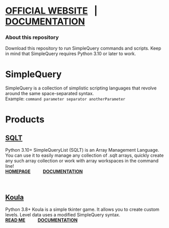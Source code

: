# [OFFICIAL WEBSITE](https://kingpvz.github.io/projects/sq) &nbsp; | &nbsp; [DOCUMENTATION](https://kingpvz.github.io/projects/sq/docs)

### About this repository
Download this repository to run SimpleQuery commands and scripts. Keep in mind that SimpleQuery requires Python 3.10 or later to work.

# SimpleQuery
SimpleQuery is a collection of simplistic scripting languages that revolve around the same space-separated syntax.  
Example: `command parameter separator anotherParameter`
# Products
## [SQLT](https://github.com/kingpvz/SQLT)
Python 3.10+
SimpleQueryList (SQLT) is an Array Management Language.  
You can use it to easily manage any collection of .sqlt arrays, quickly create any such array collection or work with array workspaces in the command line!  
<a href="https://kingpvz.github.io/projects/sqlt/"><b>HOMEPAGE</b></a>&nbsp;&nbsp;&nbsp;&nbsp;&nbsp;&nbsp;&nbsp;&nbsp;&nbsp;&nbsp;<a href="https://kingpvz.github.io/projects/sqlt/docs"><b>DOCUMENTATION</b></a>

<br>

## [Koula](https://github.com/kingpvz/Koula)
Python 3.8+
Koula is a simple tkinter game. It allows you to create custom levels. Level data uses a modified SimpleQuery syntax.   
<a href="https://github.com/kingpvz/Koula?tab=readme-ov-file#how-to-play"><b>READ ME</b></a>&nbsp;&nbsp;&nbsp;&nbsp;&nbsp;&nbsp;&nbsp;&nbsp;&nbsp;&nbsp;<a href="https://github.com/kingpvz/Koula?tab=readme-ov-file#documentation"><b>DOCUMENTATION</b></a>
